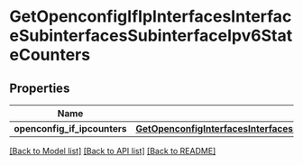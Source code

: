 # GetOpenconfigIfIpInterfacesInterfaceSubinterfacesSubinterfaceIpv6StateCounters

## Properties
Name | Type | Description | Notes
------------ | ------------- | ------------- | -------------
**openconfig_if_ipcounters** | [**GetOpenconfigInterfacesInterfacesOpenconfiginterfacesinterfacesSubinterfacesOpenconfigifipipv4StateCounters**](GetOpenconfigInterfacesInterfacesOpenconfiginterfacesinterfacesSubinterfacesOpenconfigifipipv4StateCounters.md) |  | [optional] 

[[Back to Model list]](../README.md#documentation-for-models) [[Back to API list]](../README.md#documentation-for-api-endpoints) [[Back to README]](../README.md)



